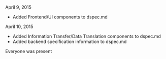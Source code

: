 April 9, 2015
* Added Frontend/UI components to dspec.md

April 10, 2015
* Added Information Transfer/Data Translation components to dspec.md
* Added backend specification information to dspec.md

Everyone was present
